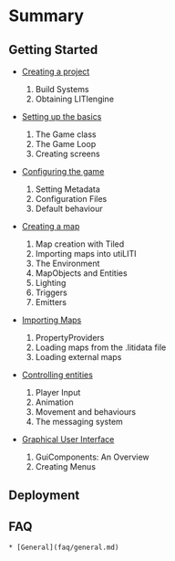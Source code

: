 # Summary

## Getting Started
* [Creating a project](creating-a-project/README.md)
    1. Build Systems
    2. Obtaining LITIengine

* [Setting up the basics](basic-setup/README.md)
    1. The Game class
    2. The Game Loop
    3. Creating screens

* [Configuring the game](game-configuration/README.md)
    1. Setting Metadata
    2. Configuration Files
    3. Default behaviour

* [Creating a map](map-creation/README.md)
    1. Map creation with Tiled
    2. Importing maps into utiLITI
    3. The Environment
    4. MapObjects and Entities
    5. Lighting
    6. Triggers
    7. Emitters

* [Importing Maps](importing-maps/README.md)
    1. PropertyProviders
    2. Loading maps from the .litidata file
    3. Loading external maps

* [Controlling entities](controlling-entities/README.md)
    1. Player Input
    2. Animation
    3. Movement and behaviours
    4. The messaging system

* [Graphical User Interface](graphical-user-interface/README.md)
    1. GuiComponents: An Overview
    2. Creating Menus

## Deployment

## FAQ
    * [General](faq/general.md)
